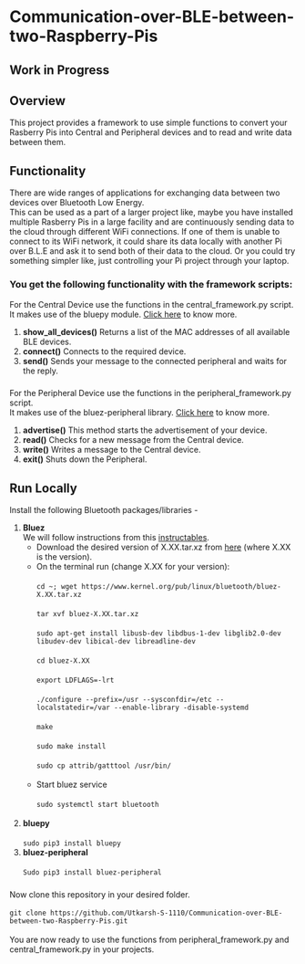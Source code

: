# Communication-over-BLE-between-two-Raspberry-Pis
## Work in Progress
## Overview
This project provides a framework to use simple functions to convert your Rasberry Pis into Central and Peripheral devices and to read and write data between them.
## Functionality
There are wide ranges of applications for exchanging data between two devices over Bluetooth Low Energy. <br />
This can be used as a part of a larger project like, maybe you have installed multiple Rasberry Pis in a large facility and are continuously sending data to the cloud through different WiFi connections. If one of them is unable to connect to its WiFi network, it could share its data locally with another Pi over B.L.E and ask it to send both of their data to the cloud. Or you could try something simpler like, just controlling your Pi project through your laptop.
### You get the following functionality with the framework scripts:
For the Central Device use the functions in the central_framework.py script. <br /> 
It makes use of the bluepy module. [Click here](https://github.com/IanHarvey/bluepy) to know more. <br />
1) **show_all_devices()**
Returns a list of the MAC addresses of all available BLE devices. <br />
2) **connect()**
Connects to the required device. <br />
3) **send()**
Sends your message to the connected peripheral and waits for the reply. <br />
###
For the Peripheral Device use the functions in the peripheral_framework.py script. <br /> 
It makes use of the  bluez-peripheral library. [Click here](https://github.com/spacecheese/bluez_peripheral) to know more. <br />
1) **advertise()**
This method starts the advertisement of your device.<br />
2) **read()**
Checks for a new message from the Central device.<br />
3) **write()**
Writes a message to the Central device.<br />
4) **exit()**
Shuts down the Peripheral.<br />
## Run Locally
Install the following Bluetooth packages/libraries -
1) **Bluez** <br />
We will follow instructions from this [instructables](https://www.instructables.com/Control-Bluetooth-LE-Devices-From-A-Raspberry-Pi/). <br /> 
     - Download the desired version of X.XX.tar.xz from [here](https://www.kernel.org/pub/linux/bluetooth/) (where X.XX is the version).
     - On the terminal run (change X.XX for your version):<br /><br />
       ```cd ~; wget https://www.kernel.org/pub/linux/bluetooth/bluez-X.XX.tar.xz```<br /><br />
       ```tar xvf bluez-X.XX.tar.xz```<br /><br />
       ```sudo apt-get install libusb-dev libdbus-1-dev libglib2.0-dev libudev-dev libical-dev libreadline-dev```<br /><br />
       ```cd bluez-X.XX```<br /><br />
       ```export LDFLAGS=-lrt```<br /><br />
       ```./configure --prefix=/usr --sysconfdir=/etc --localstatedir=/var --enable-library -disable-systemd```<br /><br />
       ```make```<br /><br />
       ```sudo make install```<br /><br />
       ```sudo cp attrib/gatttool /usr/bin/```<br /><br />
     - Start bluez service <br /><br />
       ```sudo systemctl start bluetooth```<br /><br />
2) **bluepy** <br /><br />
     ```sudo pip3 install bluepy```<br />
3) **bluez-peripheral** <br /><br />
     ```Sudo pip3 install bluez-peripheral``` <br />
###     
Now clone this repository in your desired folder. <br /><br />
```git clone https://github.com/Utkarsh-S-1110/Communication-over-BLE-between-two-Raspberry-Pis.git``` <br /><br />
You are now ready to use the functions from peripheral_framework.py and central_framework.py in your projects.
